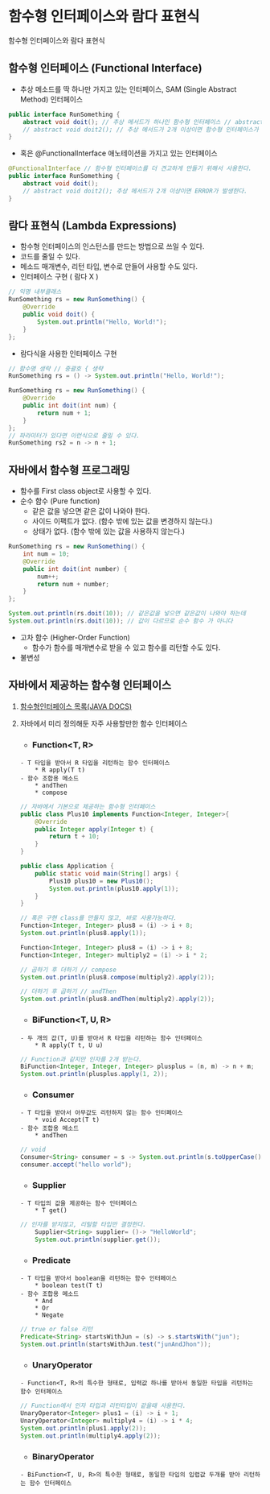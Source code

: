 # 함수형 인터페이스와 람다 표현식
함수형 인터페이스와 람다 표현식

## 함수형 인터페이스 (Functional Interface) ##
- 추상 메소드를 딱 하나만 가지고 있는 인터페이스, SAM (Single Abstract Method) 인터페이스
````java
public interface RunSomething {
	abstract void doit(); // 추상 메서드가 하나인 함수형 인터페이스 // abstract 생략가능
	// abstract void doit2(); // 추상 메서드가 2개 이상이면 함수형 인터페이스가 아니다.
}
````
- 혹은 @FunctionalInterface 애노테이션을 가지고 있는 인터페이스
````java
@FunctionalInterface // 함수형 인터페이스를 더 견고하게 만들기 위해서 사용한다.
public interface RunSomething {
	abstract void doit();
	// abstract void doit2(); 추상 메서드가 2개 이상이면 ERROR가 발생한다.
}
````

## 람다 표현식 (Lambda Expressions) ##
- 함수형 인터페이스의 인스턴스를 만드는 방법으로 쓰일 수 있다.
- 코드를 줄일 수 있다.
- 메소드 매개변수, 리턴 타입, 변수로 만들어 사용할 수도 있다.
- 인터페이스 구현 ( 람다 X )
````java
// 익명 내부클래스
RunSomething rs = new RunSomething() {
	@Override
	public void doit() {
		System.out.println("Hello, World!");
	}
};
````
- 람다식을 사용한 인터페이스 구현
````java
// 함수명 생략 // 중괄호 { 생략
RunSomething rs = () -> System.out.println("Hello, World!");
````
````java
RunSomething rs = new RunSomething() {
	@Override
	public int doit(int num) {
		return num + 1;
	}
};
// 파라미터가 있다면 이런식으로 줄일 수 있다.
RunSomething rs2 = n -> n + 1;
````

## 자바에서 함수형 프로그래밍 ##
- 함수를 First class object로 사용할 수 있다.
- 순수 함수 (Pure function)
    + 같은 값을 넣으면 같은 값이 나와야 한다.
    + 사이드 이팩트가 없다. (함수 밖에 있는 값을 변경하지 않는다.)
    + 상태가 없다. (함수 밖에 있는 값을 사용하지 않는다.)
````java
RunSomething rs = new RunSomething() {
	int num = 10;
	@Override
	public int doit(int number) {
		num++;
		return num + number;
	}
};

System.out.println(rs.doit(10)); // 같은값을 넣으면 같은값이 나와야 하는데
System.out.println(rs.doit(10)); // 값이 다르므로 순수 함수 가 아니다
````

- 고차 함수 (Higher-Order Function)
    + 함수가 함수를 매개변수로 받을 수 있고 함수를 리턴할 수도 있다.
- 불변성


## 자바에서 제공하는 함수형 인터페이스 ##
1. [함수형인터페이스 목록(JAVA DOCS)](https://docs.oracle.com/javase/8/docs/api/java/util/function/package-summary.html)
2. 자바에서 미리 정의해둔 자주 사용할만한 함수 인터페이스
	
	- ### Function<T, R> ###
	````
	- T 타입을 받아서 R 타입을 리턴하는 함수 인터페이스
		* R apply(T t)
	- 함수 조합용 메소드
		* andThen
		* compose
	````
	````java
	// 자바에서 기본으로 제공하는 함수형 인터페이스
	public class Plus10 implements Function<Integer, Integer>{
		@Override
		public Integer apply(Integer t) {
			return t + 10;
		}
	}
	
	public class Application {
		public static void main(String[] args) {
			Plus10 plus10 = new Plus10();
			System.out.println(plus10.apply(1));
		}
	}
	````
	````java
	// 혹은 구현 class를 만들지 않고, 바로 사용가능하다.
	Function<Integer, Integer> plus8 = (i) -> i + 8;
	System.out.println(plus8.apply(1));
	````
	````java
	Function<Integer, Integer> plus8 = (i) -> i + 8;
	Function<Integer, Integer> multiply2 = (i) -> i * 2;
	
	// 곱하기 후 더하기 // compose 
	System.out.println(plus8.compose(multiply2).apply(2));	
	
	// 더하기 후 곱하기 // andThen
	System.out.println(plus8.andThen(multiply2).apply(2));
	````
	
	
	- ### BiFunction<T, U, R> ###
	````
	- 두 개의 값(T, U)를 받아서 R 타입을 리턴하는 함수 인터페이스
		* R apply(T t, U u)
	````
	````java
	// Function과 같지만 인자를 2개 받는다.
	BiFunction<Integer, Integer, Integer> plusplus = (n, m) -> n + m;
	System.out.println(plusplus.apply(1, 2));
	````

	
	- ### Consumer<T> ###
	````
	- T 타입을 받아서 아무값도 리턴하지 않는 함수 인터페이스
		* void Accept(T t)
	- 함수 조합용 메소드
		* andThen
	````
	````java
	// void
	Consumer<String> consumer = s -> System.out.println(s.toUpperCase());
	consumer.accept("hello world");
	````
	
	
	- ### Supplier<T> ###
	````
	- T 타입의 값을 제공하는 함수 인터페이스
		* T get()
	````
	````java
	// 인자를 받지않고, 리털할 타입만 결정한다.
        Supplier<String> supplier= ()-> "HelloWorld";
        System.out.println(supplier.get());
	````
	
	- ### Predicate<T> ###
	````
	- T 타입을 받아서 boolean을 리턴하는 함수 인터페이스
		* boolean test(T t)
	- 함수 조합용 메소드
		* And
		* Or
		* Negate
	````
	````java
	// true or false 리턴
	Predicate<String> startsWithJun = (s) -> s.startsWith("jun");
	System.out.println(startsWithJun.test("junAndJhon"));
	````
	
	- ### UnaryOperator<T> ###
	````
	- Function<T, R>의 특수한 형태로, 입력값 하나를 받아서 동일한 타입을 리턴하는 함수 인터페이스
	````
	````java
	// Function에서 인자 타입과 리턴타입이 같을때 사용한다.
	UnaryOperator<Integer> plus1 = (i) -> i + 1;
	UnaryOperator<Integer> multiply4 = (i) -> i * 4;
	System.out.println(plus1.apply(2));
	System.out.println(multiply4.apply(2));
	````
	
	- ### BinaryOperator<T> ###
	````
	- BiFunction<T, U, R>의 특수한 형태로, 동일한 타입의 입렵값 두개를 받아 리턴하는 함수 인터페이스
	````
